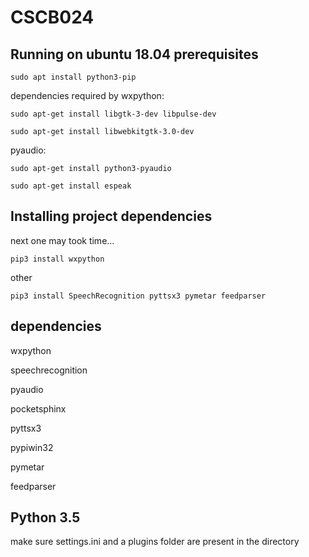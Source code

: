 # CSCB024

## Running on ubuntu 18.04 prerequisites

```
sudo apt install python3-pip
```

dependencies required by wxpython:

```
sudo apt-get install libgtk-3-dev libpulse-dev
```

```
sudo apt-get install libwebkitgtk-3.0-dev
```

pyaudio:

```
sudo apt-get install python3-pyaudio
```

```
sudo apt-get install espeak
```

## Installing project dependencies

next one may took time...
```
pip3 install wxpython
```

other
```
pip3 install SpeechRecognition pyttsx3 pymetar feedparser
```


## dependencies
wxpython

speechrecognition

pyaudio

pocketsphinx

pyttsx3

pypiwin32

pymetar

feedparser

## Python 3.5

make sure settings.ini and a plugins folder are present in the directory